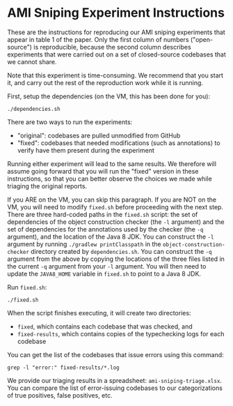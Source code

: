 AMI Sniping Experiment Instructions
===================================

These are the instructions for reproducing our AMI sniping experiments
that appear in table 1 of the paper. Only the first column of numbers
("open-source") is reproducible, because the second column describes
experiments that were carried out on a set of closed-source codebases
that we cannot share.

Note that this experiment is time-consuming. We recommend that you start it,
and carry out the rest of the reproduction work while it is running.

First, setup the dependencies (on the VM, this has been done for you):

```
./dependencies.sh
```

There are two ways to run the experiments:
* "original": codebases are pulled unmodified from GitHub
* "fixed": codebases that needed modifications (such as annotations) to verify have them present during the experiment

Running either experiment will lead to the same results. We therefore will assume going forward that you
will run the "fixed" version in these instructions, so that you can better observe the choices we made
while triaging the original reports.

If you ARE on the VM, you can skip this paragraph. If you are NOT on the VM, you will need to modify `fixed.sh` before proceeding with the next step. There are three hard-coded paths in the `fixed.sh` script: the set of dependencies of the object construction checker (the `-l` argument) and the set of dependencies for the annotations used by the checker (the `-q` argument), and the location of the Java 8 JDK. You can construct the `-l` argument by running `./gradlew printClasspath` in the `object-construction-checker` directory created by `dependencies.sh`. You can construct the `-q` argument from the above by copying the locations of the three files listed in the current `-q` argument from your `-l` argument. You will then need to update the `JAVA8_HOME` variable in `fixed.sh` to point to a Java 8 JDK.

Run `fixed.sh`:

```
./fixed.sh
```

When the script finishes executing, it will create two directories:
* `fixed`, which contains each codebase that was checked, and
* `fixed-results`, which contains copies of the typechecking logs for each codebase

You can get the list of the codebases that issue errors using this command:

```
grep -l "error:" fixed-results/*.log
```

We provide our triaging results in a spreadsheet: `ami-sniping-triage.xlsx`. You can compare the list of
error-issuing codebases to our categorizations of true positives, false positives, etc.
